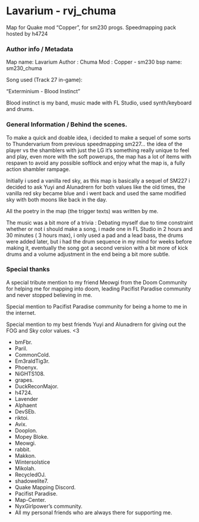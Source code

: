 # Lavarium - rvj_chuma

Map for Quake mod “Copper”, for sm230 progs. Speedmapping pack hosted by h4724

### Author info / Metadata

Map name: Lavarium
Author : Chuma
Mod : Copper - sm230
bsp name: sm230_chuma

Song used (Track 27 in-game): 

“Exterminium - Blood Instinct”

 Blood instinct is my band, music made with FL Studio, used synth/keyboard and drums.

### General Information / Behind the scenes.

To make a quick and doable idea, i decided to make a sequel of some sorts to Thundervarium from previous speedmapping sm227… the idea of the player vs the shamblers with just the LG it’s something really unique to feel and play, even more with the soft powerups, the map has a lot of items with respawn to avoid any possible softlock and enjoy what the map is, a fully action shambler rampage.

Initially i used a vanilla red sky, as this map is basically a sequel of SM227 i decided to ask Yuyi and Alunadrern for both values like the old times, the vanilla red sky became blue and i went back and used the same modified sky with both moons like back in the day.

All the poetry in the map (the trigger texts) was written by me.

The music was a bit more of a trivia : Debating myself due to time constraint whether or not i should make a song, i made one in FL Studio in 2 hours and 30 minutes ( 3 hours max), i only used a pad and a lead bass, the drums were added later, but i had the drum sequence in my mind for weeks before making it, eventually the song got a second version with a bit more of kick drums and a volume adjustment in the end being a bit more subtle.

### Special thanks

A special tribute mention to my friend Meowgi from the Doom Community for helping me for mapping into doom, leading Pacifist Paradise community and never stopped believing in me. 

Special mention to Pacifist Paradise community for being a home to me in the internet.

Special mention to my best friends Yuyi and Alunadrern for giving out the FOG and Sky color values. <3

- bmFbr.
- Paril.
- CommonCold.
- Em3raldTig3r.
- Phoenyx.
- NiGHTS108.
- grapes.
- DuckReconMajor.
- h4724.
- Lavender
- Alphaent
- DevSEb.
- riktoi.
- Avix.
- Dooplon.
- Mopey Bloke.
- Meowgi.
- rabbit.
- Makkon.
- Wintersolstice
- Mikolah.
- RecycledOJ.
- shadowelite7.
- Quake Mapping Discord.
- Pacifist Paradise.
- Map-Center.
- NyxGirlpower’s community.
- All my personal friends who are always there for supporting me.
